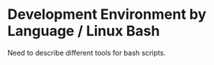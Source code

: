# Development Environment by Language / Linux Bash #

Need to describe different tools for bash scripts.
